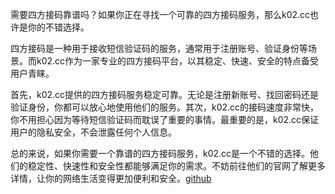 需要四方接码靠谱吗？如果你正在寻找一个可靠的四方接码服务，那么k02.cc也许是你的不错选择。

四方接码是一种用于接收短信验证码的服务，通常用于注册账号、验证身份等场景。而k02.cc作为一家专业的四方接码平台，以其稳定、快速、安全的特点备受用户青睐。

首先，k02.cc提供的四方接码服务稳定可靠。无论是注册新账号、找回密码还是验证身份，你都可以放心地使用他们的服务。其次，k02.cc的接码速度非常快，你不用担心因为等待短信验证码而耽误了重要的事情。最重要的是，k02.cc保证用户的隐私安全，不会泄露任何个人信息。

总的来说，如果你需要一个靠谱的四方接码服务，k02.cc是一个不错的选择。他们的稳定性、快速性和安全性都能够满足你的需求。不妨前往他们的官网了解更多详情，让你的网络生活变得更加便利和安全。[github](https://github.com)